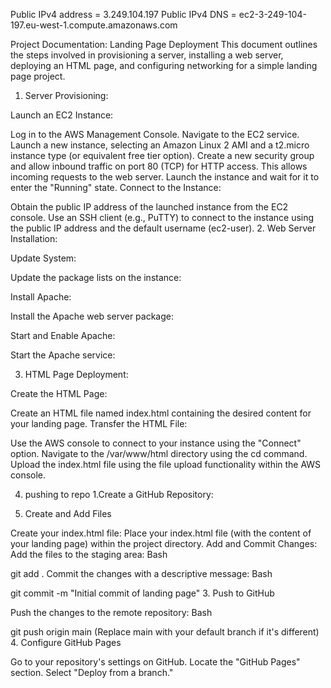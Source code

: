 Public IPv4 address = 3.249.104.197
Public IPv4 DNS = ec2-3-249-104-197.eu-west-1.compute.amazonaws.com

Project Documentation: Landing Page Deployment
This document outlines the steps involved in provisioning a server, installing a web server, deploying an HTML page, and configuring networking for a simple landing page project.

1. Server Provisioning:

Launch an EC2 Instance:

Log in to the AWS Management Console.
Navigate to the EC2 service.
Launch a new instance, selecting an Amazon Linux 2 AMI and a t2.micro instance type (or equivalent free tier option).
Create a new security group and allow inbound traffic on port 80 (TCP) for HTTP access. This allows incoming requests to the web server.
Launch the instance and wait for it to enter the "Running" state.
Connect to the Instance:

Obtain the public IP address of the launched instance from the EC2 console.
Use an SSH client (e.g., PuTTY) to connect to the instance using the public IP address and the default username (ec2-user).
2. Web Server Installation:

Update System:

Update the package lists on the instance:

Install Apache:

Install the Apache web server package:

Start and Enable Apache:

Start the Apache service:

3. HTML Page Deployment:

Create the HTML Page:

Create an HTML file named index.html containing the desired content for your landing page.
Transfer the HTML File:

Use the AWS console to connect to your instance using the "Connect" option.
Navigate to the /var/www/html directory using the cd command.
Upload the index.html file using the file upload functionality within the AWS console.


4. pushing to repo
1.Create a GitHub Repository:


2. Create and Add Files

Create your index.html file:
Place your index.html file (with the content of your landing page) within the project directory.
Add and Commit Changes:
Add the files to the staging area:
Bash

git add . 
Commit the changes with a descriptive message:
Bash

git commit -m "Initial commit of landing page"
3. Push to GitHub

Push the changes to the remote repository:
Bash

git push origin main 
(Replace main with your default branch if it's different)
4. Configure GitHub Pages

Go to your repository's settings on GitHub.
Locate the "GitHub Pages" section.
Select "Deploy from a branch."

